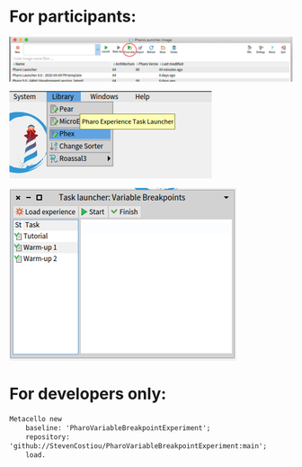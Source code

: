 # For participants:

![launch-image](https://github.com/StevenCostiou/Pharo-VariableBreakpoint-Tutorial/raw/main/pictures/launch-from-disk.png)

![open-phex](https://github.com/StevenCostiou/Pharo-VariableBreakpoint-Tutorial/raw/main/pictures/phex-start.png)


![phex-tasks](https://github.com/StevenCostiou/Pharo-VariableBreakpoint-Tutorial/raw/main/pictures/phex-tasks.png)



# For developers only:

```Smalltalk
Metacello new
    baseline: 'PharoVariableBreakpointExperiment';
    repository: 'github://StevenCostiou/PharoVariableBreakpointExperiment:main';
    load.
```
